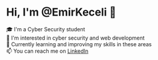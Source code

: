 # Hi, I'm @EmirKeceli 👋

🎓 I'm a Cyber Security student  
🔐 I'm interested in cyber security and web development  
🌱 Currently learning and improving my skills in these areas  
📫 You can reach me on [LinkedIn]([https://www.linkedin.com/in/your-linkedin-profile/](https://www.linkedin.com/in/emirkeceli))
